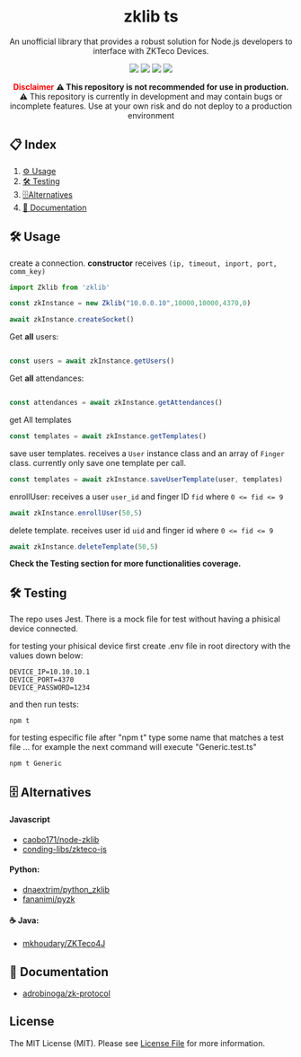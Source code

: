 <h1 align="center">zklib ts</h1>
<p align="center">An unofficial library that provides a robust solution for Node.js developers to interface with ZKTeco Devices.</p>
<p align="center">
    <img src="https://img.shields.io/badge/node-latest-green?style=flat-square"/>
    <img src="https://img.shields.io/badge/TypeScript-latest-blue?style=flat-square"/>
    <img src="https://img.shields.io/badge/Jest-latest-red?style=flat-square"/>
    <img src="https://img.shields.io/badge/npm-red?style=flat-square"/>
</p>
<p align="center">
    <b style="color:red;">Disclaimer</b>
    <b>⚠️ This repository is not recommended for use in production. ⚠️</b>
    This repository is currently in development and may contain bugs or incomplete features. Use at your own risk and do not deploy to a production environment
</p>

## 📋 **Index**
1. [⚙️ Usage](#-usage)
2. [🛠️ Testing](#-testing)
3. [🗄️Alternatives](#-alternatives)
4. [📄 Documentation](#-documentation)

## 🛠️ **Usage**
create a connection. <b>constructor</b> receives `(ip, timeout, inport, port, comm_key) `
```js
import Zklib from 'zklib'

const zkInstance = new Zklib("10.0.0.10",10000,10000,4370,0)

await zkInstance.createSocket()

```
Get <b>all</b> users:
```js

const users = await zkInstance.getUsers()

```
Get <b>all</b> attendances:
```js

const attendances = await zkInstance.getAttendances()

```
get All templates
```js
const templates = await zkInstance.getTemplates() 
```

save user templates. receives a `User` instance class and an array of `Finger` class. currently only save one template per call.
```js
const templates = await zkInstance.saveUserTemplate(user, templates) 
```


enrollUser: receives a user `user_id` and finger ID `fid` where `0 <= fid <= 9`
```js
await zkInstance.enrollUser(50,5)
```
delete template. receives user id `uid` and finger id where `0 <= fid <= 9`
```js
await zkInstance.deleteTemplate(50,5)
```
<b>Check the Testing section for more functionalities coverage.</b>

## 🛠️ **Testing**

The repo uses Jest. There is a mock file for test without having a phisical device connected.

for testing your phisical device first create .env file in root directory with the values down below:
```
DEVICE_IP=10.10.10.1
DEVICE_PORT=4370
DEVICE_PASSWORD=1234
```
and then run tests:
```
npm t
```

for testing especific file after "npm t" type some name that matches a test file ...
for example the next command will execute "Generic.test.ts"
```
npm t Generic
```

## 🗄️ **Alternatives**
#### Javascript
- [caobo171/node-zklib](https://github.com/caobo171/node-zklib)
- [conding-libs/zkteco-js](https://github.com/coding-libs/zkteco-js)
#### Python:
- [dnaextrim/python_zklib](https://github.com/dnaextrim/python_zklib)
- [fananimi/pyzk](https://github.com/fananimi/pyzk)
#### ☕ Java:
- [mkhoudary/ZKTeco4J](https://github.com/mkhoudary/ZKTeco4J)

## 📄 **Documentation**
- [adrobinoga/zk-protocol](https://github.com/adrobinoga/zk-protocol)


## License

The MIT License (MIT). Please see [License File](LICENSE.md) for more information.
